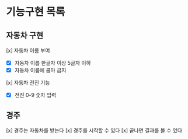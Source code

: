 # 기능구현 목록

## 자동차 구현

[x] 자동차 이름 부여

- [x] 자동차 이름 한글자 이상 5글자 이하
- [x] 자동차 이름에 콤마 금지

[x] 자동차 전진 기능

- [x] 전진 0-9 숫자 입력

## 경주

[x] 경주는 자동차를 받는다
[x] 경주를 시작할 수 있다
[x] 끝나면 결과를 볼 수 있다
